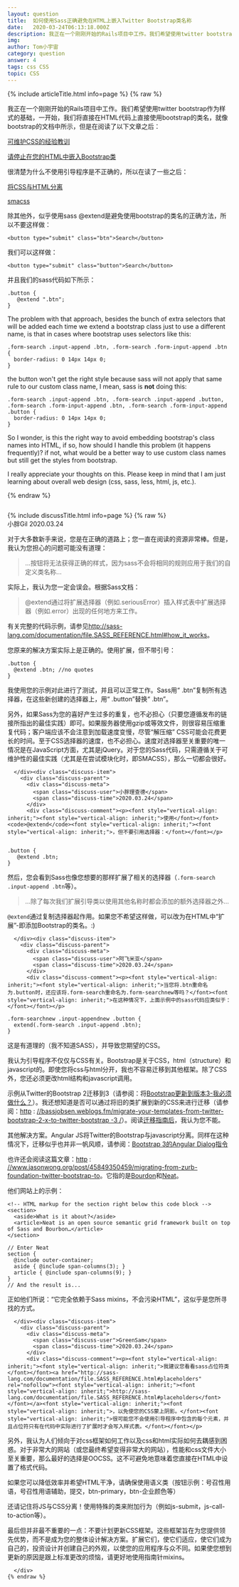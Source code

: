 ```yaml
---
layout: question
title:  如何使用Sass正确避免在HTML上嵌入Twitter Bootstrap类名称
date:   2020-03-24T06:13:18.000Z
description: 我正在一个刚刚开始的Rails项目中工作。我们希望使用twitter bootstrap作为样式的基础，一开始，我们将直接在HTML代码上直接使用boot...
img: 
author: Tom小宇宙
category: question
answer: 4
tags: css CSS
topic: CSS
---
```

<div class="article-root">
  <div class="article">
    {% include articleTitle.html info=page %}
    {% raw %}
    <div class="article-content"><p><font style="vertical-align: inherit;"><font style="vertical-align: inherit;">我正在一个刚刚开始的Rails项目中工作。</font><font style="vertical-align: inherit;">我们希望使用twitter bootstrap作为样式的基础，一开始，我们将直接在HTML代码上直接使用bootstrap的类名，就像bootstrap的文档中所示，但是在阅读了以下文章之后：</font></font></p>

<p><a href="http://blog.pamelafox.org/2012/12/a-tale-of-two-bootstraps-lessons.html" rel="noreferrer"><font style="vertical-align: inherit;"><font style="vertical-align: inherit;">可维护CSS的经验教训</font></font></a> </p>

<p><a href="http://ruby.bvision.com/blog/please-stop-embedding-bootstrap-classes-in-your-html" rel="noreferrer"><font style="vertical-align: inherit;"><font style="vertical-align: inherit;">请停止在您的HTML中嵌入Bootstrap类</font></font></a></p>

<p><font style="vertical-align: inherit;"><font style="vertical-align: inherit;">很清楚为什么不使用引导程序是不正确的，所以在读了一些之后：</font></font></p>

<p><a href="http://thenittygritty.co/decouple-css" rel="noreferrer"><font style="vertical-align: inherit;"><font style="vertical-align: inherit;">将CSS与HTML分离</font></font></a></p>

<p><a href="http://smacss.com/" rel="noreferrer"><font style="vertical-align: inherit;"><font style="vertical-align: inherit;">smacss</font></font></a></p>

<p><font style="vertical-align: inherit;"><font style="vertical-align: inherit;">除其他外，似乎使用sass @extend是避免使用bootstrap的类名的正确方法，所以不要这样做：</font></font></p>

<pre><code>&lt;button type="submit" class="btn"&gt;Search&lt;/button&gt;
</code></pre>

<p><font style="vertical-align: inherit;"><font style="vertical-align: inherit;">我们可以这样做：</font></font></p>

<pre><code>&lt;button type="submit" class="button"&gt;Search&lt;/button&gt;
</code></pre>

<p><font style="vertical-align: inherit;"><font style="vertical-align: inherit;">并且我们的sass代码如下所示：</font></font></p>

<pre><code>.button {<font></font>
   @extend ".btn";<font></font>
}<font></font>
</code></pre>

<p>The problem with that approach, besides the bunch of extra selectors that will be added each time we extend a bootstrap class just to use a different name, is that in cases where bootstrap uses selectors like this:</p>

<pre><code>.form-search .input-append .btn, .form-search .form-input-append .btn {<font></font>
  border-radius: 0 14px 14px 0;<font></font>
} <font></font>
</code></pre>

<p>the button won't get the right style because sass will not apply that same rule to our custom class name, I mean, sass is <strong>not</strong> doing this: </p>

<pre><code>.form-search .input-append .btn, .form-search .input-append .button, <font></font>
.form-search .form-input-append .btn, .form-search .form-input-append .button {<font></font>
  border-radius: 0 14px 14px 0;<font></font>
} <font></font>
</code></pre>

<p>So I wonder, is this the right way to avoid embedding bootstrap's class names into HTML, if so, how should I handle this problem (it happens frequently)? if not, what would be a better way to use custom class names but still get the styles from bootstrap.</p>

<p>I really appreciate your thoughts on this. Please keep in mind that I am just learning about overall web design (css, sass, less, html, js, etc.).</p></div>
    {% endraw %}
  </div>
  <p style="height: 0;width:0;overflow: hidden;"> 第3354篇《如何使用Sass正确避免在HTML上嵌入Twitter Bootstrap类名称》来自Winter(https://github.com/aiyld/aiyld.github.io)的站点</p>
  <div class="discuss-wrapper">
    {% include discussTitle.html info=page %}
    {% raw %}
    <div class="discuss-item">
        <div class="discuss-parent">
          <div class="discuss-meta">
            <span class="discuss-user">小胖Gil</span>
            <span class="discuss-time">2020.03.24</span>
          </div>
          <div class="discuss-comment"><p><font style="vertical-align: inherit;"><font style="vertical-align: inherit;">对于大多数新手来说，您是在正确的道路上；</font><font style="vertical-align: inherit;">您一直在阅读的资源非常棒。</font><font style="vertical-align: inherit;">但是，我认为您担心的问题可能没有道理：</font></font></p>

<blockquote>
  <p><font style="vertical-align: inherit;"><font style="vertical-align: inherit;">...按钮将无法获得正确的样式，因为sass不会将相同的规则应用于我们的自定义类名称...</font></font></p>
</blockquote>

<p><font style="vertical-align: inherit;"><font style="vertical-align: inherit;">实际上，我认为您一定会误会。</font><font style="vertical-align: inherit;">根据Sass文档：</font></font></p>

<blockquote>
  <p><font style="vertical-align: inherit;"><font style="vertical-align: inherit;">@extend通过将扩展选择器（例如.seriousError）插入样式表中扩展选择器（例如.error）出现的任何地方来工作。</font></font></p>
</blockquote>

<p><font style="vertical-align: inherit;"><font style="vertical-align: inherit;">有关</font><font style="vertical-align: inherit;">完整的代码示例，</font><font style="vertical-align: inherit;">请参见</font></font><a href="http://sass-lang.com/documentation/file.SASS_REFERENCE.html#how_it_works" rel="nofollow"><font style="vertical-align: inherit;"><font style="vertical-align: inherit;">http://sass-lang.com/documentation/file.SASS_REFERENCE.html#how_it_works</font></font></a><font style="vertical-align: inherit;"><font style="vertical-align: inherit;">。</font></font></p>

<p><font style="vertical-align: inherit;"><font style="vertical-align: inherit;">您原来的解决方案实际上是正确的。</font><font style="vertical-align: inherit;">使用扩展，但不带引号：</font></font></p>

<pre><code>.button {<font></font>
  @extend .btn; //no quotes<font></font>
}<font></font>
</code></pre>

<p><font style="vertical-align: inherit;"><font style="vertical-align: inherit;">我使用您的示例对此进行了测试，并且可以正常工作。</font><font style="vertical-align: inherit;">Sass用“ .btn”复制所有选择器，在这些新创建的选择器上，用“ .button”替换“ .btn”。</font></font></p>

<p><font style="vertical-align: inherit;"><font style="vertical-align: inherit;">另外，如果Sass为您的喜好产生过多的重复，也不必担心（只要您遵循发布的链接所指出的最佳实践）即可。</font><font style="vertical-align: inherit;">如果服务器使用gzip或等效文件，则很容易压缩重复代码；</font><font style="vertical-align: inherit;">客户端应该不会注意到加载速度变慢，尽管“解压缩” CSS可能会花费更长的时间。</font><font style="vertical-align: inherit;">至于CSS选择器的速度，也不必担心。</font><font style="vertical-align: inherit;">速度对选择器至关重要的唯一情况是在JavaScript方面，尤其是jQuery。</font><font style="vertical-align: inherit;">对于您的Sass代码，只需遵循关于可维护性的最佳实践（尤其是在尝试模块化时，即SMACSS），那么一切都会很好。</font></font></p></div>
        </div>
        
      </div><div class="discuss-item">
        <div class="discuss-parent">
          <div class="discuss-meta">
            <span class="discuss-user">小胖理查德</span>
            <span class="discuss-time">2020.03.24</span>
          </div>
          <div class="discuss-comment"><p><font style="vertical-align: inherit;"><font style="vertical-align: inherit;">使用</font></font><code>@extend</code><font style="vertical-align: inherit;"><font style="vertical-align: inherit;">，但不要引用选择器：</font></font></p>

<p><code>
.button {
   @extend .btn;
}
</code></p>

<p><font style="vertical-align: inherit;"><font style="vertical-align: inherit;">然后，您会看到Sass也像您想要的那样扩展了相关的选择器（</font></font><code>.form-search .input-append .btn</code><font style="vertical-align: inherit;"><font style="vertical-align: inherit;">等）。</font></font></p>

<blockquote>
  <p><font style="vertical-align: inherit;"><font style="vertical-align: inherit;">…除了每次我们扩展引导类以使用其他名称时都会添加的额外选择器之外…</font></font></p>
</blockquote>

<p><code>@extend</code><font style="vertical-align: inherit;"><font style="vertical-align: inherit;">通过复制选择器起作用。</font><font style="vertical-align: inherit;">如果您不希望这样做，可以改为在HTML中“扩展”-即添加Bootstrap的类名。</font><font style="vertical-align: inherit;">:)</font></font></p></div>
        </div>
        
      </div><div class="discuss-item">
        <div class="discuss-parent">
          <div class="discuss-meta">
            <span class="discuss-user">阿飞米亚</span>
            <span class="discuss-time">2020.03.24</span>
          </div>
          <div class="discuss-comment"><p><font style="vertical-align: inherit;"><font style="vertical-align: inherit;">当您将.btn重命名为.button时，还应该将.form-search重命名为.form-searchnew等吗？</font><font style="vertical-align: inherit;">在这种情况下，上面示例中的sass代码应类似于：</font></font></p>

<pre><code>.form-searchnew .input-appendnew .button {<font></font>
  extend(.form-search .input-append .btn);<font></font>
}<font></font>
</code></pre>

<p><font style="vertical-align: inherit;"><font style="vertical-align: inherit;">这是有道理的（我不知道SASS），并导致您期望的CSS。</font></font></p>

<p><font style="vertical-align: inherit;"><font style="vertical-align: inherit;">我认为引导程序不仅仅与CSS有关。</font><font style="vertical-align: inherit;">Bootstrap是关于CSS，html（structure）和javascript的。</font><font style="vertical-align: inherit;">即使您将css与html分开，我也不容易迁移到其他框架。</font><font style="vertical-align: inherit;">除了CSS外，您还必须更改html结构和javascript调用。</font></font></p>

<p><font style="vertical-align: inherit;"><font style="vertical-align: inherit;">示例从Twitter的Bootstrap 2迁移到3（请参阅：将</font></font><a href="https://stackoverflow.com/questions/17974998/updating-bootstrap-to-version-3-what-do-i-have-to-do/18069643"><font style="vertical-align: inherit;"><font style="vertical-align: inherit;">Bootstrap更新到版本3-我必须做什么？</font></font></a><font style="vertical-align: inherit;"><font style="vertical-align: inherit;">）。</font><font style="vertical-align: inherit;">我还想知道是否可以通过将旧的类扩展到新的CSS来进行迁移（请参阅：</font></font><a href="http://bassjobsen.weblogs.fm/migrate-your-templates-from-twitter-bootstrap-2-x-to-twitter-bootstrap-3/" rel="nofollow noreferrer"><font style="vertical-align: inherit;"><font style="vertical-align: inherit;">http</font></font></a><font style="vertical-align: inherit;"><font style="vertical-align: inherit;"> : </font><a href="http://bassjobsen.weblogs.fm/migrate-your-templates-from-twitter-bootstrap-2-x-to-twitter-bootstrap-3/" rel="nofollow noreferrer"><font style="vertical-align: inherit;">//bassjobsen.weblogs.fm/migrate-your-templates-from-twitter-bootstrap-2-x-to-twitter-bootstrap -3 /</font></a><font style="vertical-align: inherit;">）。</font><font style="vertical-align: inherit;">阅读</font></font><a href="http://bootply.com/bootstrap-3-migration-guide" rel="nofollow noreferrer"><font style="vertical-align: inherit;"><font style="vertical-align: inherit;">迁移指南后</font></font></a><font style="vertical-align: inherit;"><font style="vertical-align: inherit;">，我认为您不能。</font></font></p>

<p><font style="vertical-align: inherit;"><font style="vertical-align: inherit;">其他解决方案。</font><font style="vertical-align: inherit;">Angular JS将Twitter的Bootstrap与javascript分离。</font><font style="vertical-align: inherit;">同样在这种情况下，迁移似乎也并非一帆风顺，请参阅：</font></font><a href="https://stackoverflow.com/questions/18150629/angular-dialog-directives-with-bootstrap-3/18241469"><font style="vertical-align: inherit;"><font style="vertical-align: inherit;">Bootstrap 3的Angular Dialog指令</font></font></a></p>

<p><font style="vertical-align: inherit;"><font style="vertical-align: inherit;">也许还会阅读这篇文章：</font></font><a href="http://www.jasonwong.org/post/45849350459/migrating-from-zurb-foundation-twitter-bootstrap-to" rel="nofollow noreferrer"><font style="vertical-align: inherit;"><font style="vertical-align: inherit;">http</font></font></a><font style="vertical-align: inherit;"><font style="vertical-align: inherit;"> : </font><a href="http://www.jasonwong.org/post/45849350459/migrating-from-zurb-foundation-twitter-bootstrap-to" rel="nofollow noreferrer"><font style="vertical-align: inherit;">//www.jasonwong.org/post/45849350459/migrating-from-zurb-foundation-twitter-bootstrap-to</font></a><font style="vertical-align: inherit;">。</font><font style="vertical-align: inherit;">它指的是</font></font><a href="http://bourbon.io/" rel="nofollow noreferrer"><font style="vertical-align: inherit;"><font style="vertical-align: inherit;">Bourdon</font></font></a><font style="vertical-align: inherit;"><font style="vertical-align: inherit;">和</font></font><a href="http://neat.bourbon.io/" rel="nofollow noreferrer"><font style="vertical-align: inherit;"><font style="vertical-align: inherit;">Neat</font></font></a><font style="vertical-align: inherit;"><font style="vertical-align: inherit;">。</font></font></p>

<p><font style="vertical-align: inherit;"><font style="vertical-align: inherit;">他们网站上的示例：</font></font></p>

<pre><code>&lt;!-- HTML markup for the section right below this code block --&gt;<font></font>
&lt;section&gt;<font></font>
  &lt;aside&gt;What is it about?&lt;/aside&gt;<font></font>
  &lt;article&gt;Neat is an open source semantic grid framework built on top of Sass and Bourbon…&lt;/article&gt;<font></font>
&lt;/section&gt;<font></font>
<font></font>
// Enter Neat<font></font>
section {<font></font>
  @include outer-container;<font></font>
  aside { @include span-columns(3); }<font></font>
  article { @include span-columns(9); }<font></font>
}<font></font>
// And the result is...<font></font>
</code></pre>

<p><font style="vertical-align: inherit;"><font style="vertical-align: inherit;">正如他们所说：“它完全依赖于Sass mixins，不会污染HTML”，这似乎是您所寻找的方式。</font></font></p></div>
        </div>
        
      </div><div class="discuss-item">
        <div class="discuss-parent">
          <div class="discuss-meta">
            <span class="discuss-user">GreenSam</span>
            <span class="discuss-time">2020.03.24</span>
          </div>
          <div class="discuss-comment"><p><font style="vertical-align: inherit;"><font style="vertical-align: inherit;">我建议您看看sass占位符类</font></font><a href="http://sass-lang.com/documentation/file.SASS_REFERENCE.html#placeholders" rel="nofollow"><font style="vertical-align: inherit;"><font style="vertical-align: inherit;">http://sass-lang.com/documentation/file.SASS_REFERENCE.html#placeholders</font></font></a><font style="vertical-align: inherit;"><font style="vertical-align: inherit;">，以免使您的CSS蒙上阴影。</font><font style="vertical-align: inherit;">很可能您不会使用引导程序中包含的每个元素，并且占位符只有在代码中实际进行了扩展时才会写入样式表。</font></font></p>

<p><font style="vertical-align: inherit;"><font style="vertical-align: inherit;">另外，我认为人们倾向于对css框架如何工作以及css和html实际如何去耦感到困惑。</font><font style="vertical-align: inherit;">对于非常大的网站（或您最终希望变得非常大的网站），性能和css文件大小至关重要，那么最好的选择是OOCSS。</font><font style="vertical-align: inherit;">这不可避免地意味着您直接在HTML中设置了格式代码。</font></font></p>

<p><font style="vertical-align: inherit;"><font style="vertical-align: inherit;">如果您可以降低效率并希望HTML干净，请确保使用语义类（按钮示例：号召性用语，号召性用语辅助，提交，btn-primary，btn-企业颜色等）</font></font></p>

<p><font style="vertical-align: inherit;"><font style="vertical-align: inherit;">还请记住将JS与CSS分离！</font><font style="vertical-align: inherit;">使用特殊的类来附加行为（例如js-submit，js-call-to-action等）。  </font></font></p>

<p><font style="vertical-align: inherit;"><font style="vertical-align: inherit;">最后但并非最不重要的一点：不要计划更新CSS框架。</font><font style="vertical-align: inherit;">这些框架旨在为您提供领先优势，而不是成为您的整体设计解决方案。</font><font style="vertical-align: inherit;">扩展它们，使它们适应，使它们成为自己的，投资设计并创建自己的外观，以使您的应用程序与众不同。</font><font style="vertical-align: inherit;">如果使您想到更新的原因是跟上标准更改的烦恼，请更好地使用指南针mixins。</font></font></p></div>
        </div>
        
      </div>
    {% endraw %}
  </div>
<div>

